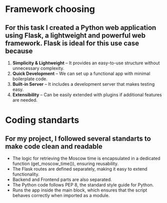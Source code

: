 # Framework choosing

## For this task I created a Python web application using Flask, a lightweight and powerful web framework. Flask is ideal for this use case because

1. **Simplicity & Lightweight** – It provides an easy-to-use structure without unnecessary complexity.
2. **Quick Development** – We can set up a functional app with minimal boilerplate code.
3. **Built-in Server** – It includes a development server that makes testing easy.
4. **Extensibility** – Can be easily extended with plugins if additional features are needed.

# Coding standarts

## For my project, I followed several standarts to make code clean and readable

- The logic for retrieving the Moscow time is encapsulated in a dedicated function (get_moscow_time()), ensuring reusability.
- The Flask routes are defined separately, making it easy to extend functionality.
- Backend and Frontend parts are also separated.
- The Python code follows PEP 8, the standard style guide for Python.
- Runs the app inside the main block, which ensures that the script behaves correctly when imported as a module.

